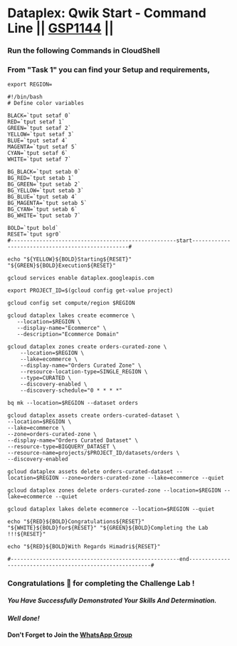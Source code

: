# Dataplex: Qwik Start - Command Line || [GSP1144](https://www.cloudskillsboost.google/course_templates/726/labs/461569) ||

### Run the following Commands in CloudShell
### From "Task 1" you can find your Setup and requirements,
```
export REGION=
```
```
#!/bin/bash
# Define color variables

BLACK=`tput setaf 0`
RED=`tput setaf 1`
GREEN=`tput setaf 2`
YELLOW=`tput setaf 3`
BLUE=`tput setaf 4`
MAGENTA=`tput setaf 5`
CYAN=`tput setaf 6`
WHITE=`tput setaf 7`

BG_BLACK=`tput setab 0`
BG_RED=`tput setab 1`
BG_GREEN=`tput setab 2`
BG_YELLOW=`tput setab 3`
BG_BLUE=`tput setab 4`
BG_MAGENTA=`tput setab 5`
BG_CYAN=`tput setab 6`
BG_WHITE=`tput setab 7`

BOLD=`tput bold`
RESET=`tput sgr0`
#----------------------------------------------------start--------------------------------------------------#

echo "${YELLOW}${BOLD}Starting${RESET}" "${GREEN}${BOLD}Execution${RESET}"

gcloud services enable dataplex.googleapis.com

export PROJECT_ID=$(gcloud config get-value project)

gcloud config set compute/region $REGION

gcloud dataplex lakes create ecommerce \
   --location=$REGION \
   --display-name="Ecommerce" \
   --description="Ecommerce Domain"

gcloud dataplex zones create orders-curated-zone \
    --location=$REGION \
    --lake=ecommerce \
    --display-name="Orders Curated Zone" \
    --resource-location-type=SINGLE_REGION \
    --type=CURATED \
    --discovery-enabled \
    --discovery-schedule="0 * * * *"
    
bq mk --location=$REGION --dataset orders 

gcloud dataplex assets create orders-curated-dataset \
--location=$REGION \
--lake=ecommerce \
--zone=orders-curated-zone \
--display-name="Orders Curated Dataset" \
--resource-type=BIGQUERY_DATASET \
--resource-name=projects/$PROJECT_ID/datasets/orders \
--discovery-enabled 

gcloud dataplex assets delete orders-curated-dataset --location=$REGION --zone=orders-curated-zone --lake=ecommerce --quiet

gcloud dataplex zones delete orders-curated-zone --location=$REGION --lake=ecommerce --quiet

gcloud dataplex lakes delete ecommerce --location=$REGION --quiet

echo "${RED}${BOLD}Congratulations${RESET}" "${WHITE}${BOLD}for${RESET}" "${GREEN}${BOLD}Completing the Lab !!!${RESET}"

echo "${RED}${BOLD}With Regards Himadri${RESET}"

#-----------------------------------------------------end----------------------------------------------------------#
```

### Congratulations 🎉 for completing the Challenge Lab !

##### *You Have Successfully Demonstrated Your Skills And Determination.*

#### *Well done!*

#### Don't Forget to Join the [WhatsApp Group](https://chat.whatsapp.com/CcX9gXycV1lKmOjnZQCk7g) 
